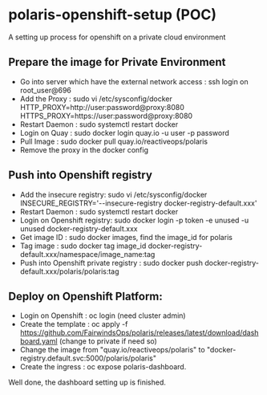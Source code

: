 # polaris-openshift-setup (POC)
A setting up process for openshift on a private cloud environment

## Prepare the image for Private Environment
- Go into server which have the external network access : ssh login on root_user@696
- Add the Proxy : sudo vi /etc/sysconfig/docker
  HTTP_PROXY=http://user:password@proxy:8080
  HTTPS_PROXY=https://user:password@proxy:8080
- Restart Daemon : sudo systemctl restart docker
- Login on Quay : sudo docker login quay.io -u user -p password
- Pull Image : sudo docker pull quay.io/reactiveops/polaris
- Remove the proxy in the docker config

## Push into Openshift registry
- Add the insecure registry: sudo vi /etc/sysconfig/docker
  INSECURE_REGISTRY='--insecure-registry docker-registry-default.xxx'
- Restart Daemon : sudo systemctl restart docker
- Login on Openshift registry: sudo docker login -p token -e unused -u unused docker-registry-default.xxx
- Get image ID : sudo docker images, find the image_id for polaris
- Tag image : sudo docker tag image_id docker-registry-default.xxx/namespace/image_name:tag
- Push into Openshift private registry : sudo docker push docker-registry-default.xxx/polaris/polaris:tag

## Deploy on Openshift Platform:
  - Login on Openshift : oc login (need cluster admin)
  - Create the template : oc apply -f https://github.com/FairwindsOps/polaris/releases/latest/download/dashboard.yaml (change to private                             if need so)
  - Change the image from "quay.io/reactiveops/polaris" to "docker-registry.default.svc:5000/polaris/polaris"
  - Create the ingress : oc expose polaris-dashboard.
  
  Well done, the dashboard setting up is finished.
